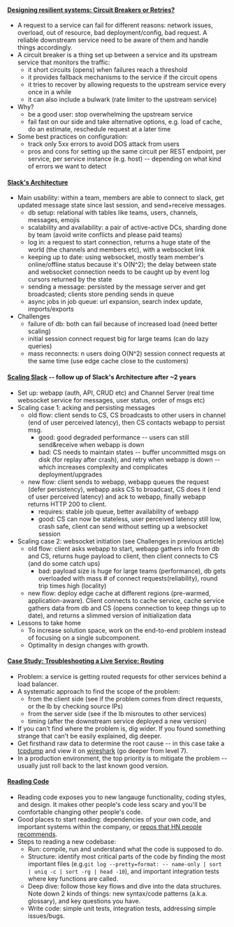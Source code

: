 #### [Designing resilient systems: Circuit Breakers or Retries?](https://engineering.grab.com/designing-resilient-systems-part-1)
- A request to a service can fail for different reasons: network issues, overload, out of resource, bad deployment/config, bad request. A reliable downstream service need to be aware of them and handle things accordingly.
- A circuit breaker is a thing set up between a service and its upstream service that monitors the traffic:
  - it short circuits (opens) when failures reach a threshold
  - it provides fallback mechanisms to the service if the circuit opens
  - it tries to recover by allowing requests to the upstream service every once in a while
  - it can also include a bulwark (rate limiter to the upstream service)
- Why?
  - be a good user: stop overwhelming the upstream service
  - fail fast on our side and take alternative options, e.g. load of cache, do an estimate, reschedule request at a later time
- Some best practices on configuration:
  - track only 5xx errors to avoid DOS attack from users
  - pros and cons for setting up the same circuit per REST endpoint, per service, per service instance (e.g. host) -- depending on what kind of errors we want to detect

#### [Slack's Architecture](https://www.youtube.com/watch?v=WE9c9AZe-DY)
- Main usability: within a team, members are able to connect to slack, get updated message state since last session, and send+receive messages.
  - db setup: relational with tables like teams, users, channels, messages, emojis
  - scalability and availability: a pair of active-active DCs, sharding done by team (avoid write conflicts and please paid teams)
  - log in: a request to start connection, returns a huge state of the world (the channels and members etc), with a websocket link
  - keeping up to date: using websocket, mostly team member's online/offline status because it's O(N^2); the delay between state and websocket connection needs to be caught up by event log cursors returned by the state
  - sending a message: persisted by the message server and get broadcasted; clients store pending sends in queue
  - async jobs in job queue: url expansion, search index update, imports/exports
- Challenges
  - failure of db: both can fail because of increased load (need better scaling)
  - initial session connect request big for large teams (can do lazy queries)
  - mass reconnects: n users doing O(N^2) session connect requests at the same time (use edge cache close to the customers)

#### [Scaling Slack](https://www.youtube.com/watch?v=o4f5G9q_9O4) -- follow up of Slack's Architecture after ~2 years
- Set up: webapp (auth, API, CRUD etc) and Channel Server (real time websocket service for messages, user status, order of msgs etc)
- Scaling case 1: acking and persisting messages
  - old flow: client sends to CS, CS broadcasts to other users in channel (end of user perceived latency), then CS contacts webapp to persist msg.
    - good: good degraded performance -- users can still send&receive when webapp is down
    - bad: CS needs to maintain states -- buffer uncommitted msgs on disk (for replay after crash), and retry when webapp is down -- which increases complexity and complicates deployment/upgrades
  - new flow: client sends to webapp, webapp queues the request (defer persistency), webapp asks CS to broadcast, CS does it (end of user perceived latency) and ack to webapp, finally webapp returns HTTP 200 to client.
    - requires: stable job queue, better availability of webapp
    - good: CS can now be stateless, user perceived latency still low, crash safe, client can send without setting up a websocket session
- Scaling case 2: websocket initiation (see Challenges in previous article)
  - old flow: client asks webapp to start, webapp gathers info from db and CS, returns huge payload to client, then client connects to CS (and do some catch ups)
    - bad: payload size is huge for large teams (performance), db gets overloaded with mass # of connect requests(reliability), round trip times high (locality)
  - new flow: deploy edge cache at different regions (pre-warmed, application-aware). Client connects to cache service, cache service gathers data from db and CS (opens connection to keep things up to date), and returns a slimmed version of initialization data
- Lessons to take home
  - To increase solution space, work on the end-to-end problem instead of focusing on a single subcomponent.
  - Optimality in design changes with growth.
  
#### [Case Study: Troubleshooting a Live Service: Routing](https://www.ebayinc.com/stories/blogs/tech/sre-case-study-url-distribution-issue-caused-by-application/)
- Problem: a service is getting routed requests for other services behind a load balancer.
- A systematic approach to find the scope of the problem:
  - from the client side (see if the problem comes from direct requests, or the lb by checking source IPs)
  - from the server side (see if the lb misroutes to other services)
  - timing (after the downstream service deployed a new version)
- If you can't find where the problem is, dig wider. If you found something strange that can't be easily explained, dig deeper. 
- Get firsthand raw data to determine the root cause -- in this case take a [tcpdump](https://www.tcpdump.org/manpages/tcpdump.1.html) and view it on [wireshark](https://www.wireshark.org/) (go deeper from level 7).
- In a production environment, the top priority is to mitigate the problem -- usually just roll back to the last known good version.

#### [Reading Code](https://www.dropbox.com/s/q5mtxxk6bswkag6/Read%20Code.pdf)
- Reading code exposes you to new langauge functionality, coding styles, and design. It makes other people's code less scary and you'll be comfortable changing other people's code.
- Good places to start reading: dependencies of your own code, and important systems within the company, or [repos that HN people](https://news.ycombinator.com/item?id=9896369) [recommends](https://news.ycombinator.com/item?id=14462125).
- Steps to reading a new codebase:
  - Run: compile, run and understand what the code is supposed to do.
  - Structure: identify most critical parts of the code by finding the most important files (e.g.`git log --pretty=format: -- name-only | sort | uniq -c | sort -rg | head -10`), and important integration tests where key functions are called.
  - Deep dive: follow those key flows and dive into the data structures. Note down 2 kinds of things: new syntax/code patterns (a.k.a. glossary), and key questions you have.
  - Write code: simple unit tests, integration tests, addressing simple issues/bugs.
